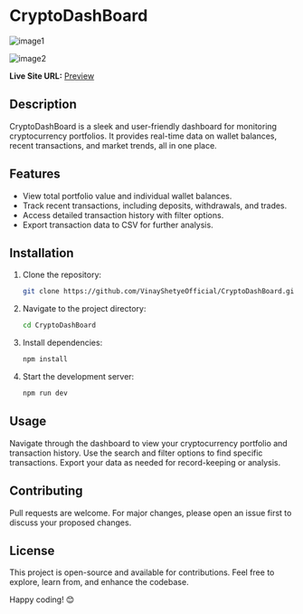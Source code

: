  # CryptoDashBoard
![image1](https://github.com/user-attachments/assets/8e481d35-bfd3-4535-b713-5aeb446678f4)              
                       
![image2](https://github.com/user-attachments/assets/2d6a9ed3-03cd-48a5-9aff-99d3f871a88d)          
    
   
**Live Site URL:** [Preview](https://66a851dfc3a7bcc679e5f76c--super-lollipop-0c695b.netlify.app/)   

## Description   
CryptoDashBoard is a sleek and user-friendly dashboard for monitoring cryptocurrency portfolios. It provides real-time data on wallet balances, recent transactions, and market trends, all in one place.

## Features
- View total portfolio value and individual wallet balances.
- Track recent transactions, including deposits, withdrawals, and trades.
- Access detailed transaction history with filter options.
- Export transaction data to CSV for further analysis.

## Installation
1. Clone the repository:
    ```bash
    git clone https://github.com/VinayShetyeOfficial/CryptoDashBoard.git
    ```
2. Navigate to the project directory:
    ```bash
    cd CryptoDashBoard
    ```
3. Install dependencies:
    ```bash
    npm install
    ```
4. Start the development server:
    ```bash
    npm run dev
    ```

## Usage
Navigate through the dashboard to view your cryptocurrency portfolio and transaction history. Use the search and filter options to find specific transactions. Export your data as needed for record-keeping or analysis.

## Contributing
Pull requests are welcome. For major changes, please open an issue first to discuss your proposed changes.

## License
This project is open-source and available for contributions. Feel free to explore, learn from, and enhance the codebase.

Happy coding! 😊

